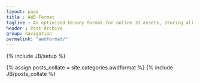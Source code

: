 ```yaml
---
layout: page
title : AWD Format
tagline : An optimised binary format for online 3D assets, storing all aspects of a 3D scene for easy retrieval. The format is based on the data structures available in Away3D, and is designed to be light-weight, compact, fast and extensible. The internal structure of the format can be viewed via the latest <a href="https://github.com/awaytools/awd-sdk/blob/master/docs/AWD_format_specification2_1_Alpha.pdf?raw=true">AWD specification</a> doc.
header : Post Archive
group: navigation
permalink: "awdformat/"
---
```

{% include JB/setup %}

{% assign posts_collate = site.categories.awdformat %}
{% include JB/posts_collate %}